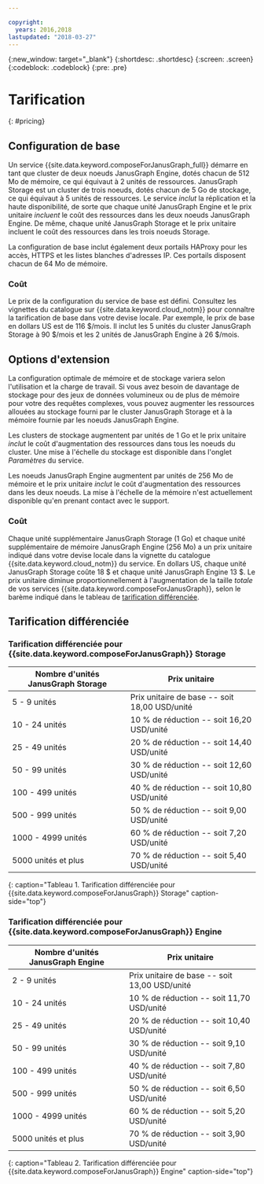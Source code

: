 ```yaml
---

copyright:
  years: 2016,2018
lastupdated: "2018-03-27"
---
```


{:new_window: target="_blank"}
{:shortdesc: .shortdesc}
{:screen: .screen}
{:codeblock: .codeblock}
{:pre: .pre}

# Tarification
{: #pricing}

## Configuration de base
Un service {{site.data.keyword.composeForJanusGraph_full}} démarre en tant que cluster de deux noeuds JanusGraph Engine, dotés chacun de 512 Mo de mémoire, ce qui équivaut à 2 unités de ressources. JanusGraph Storage est un cluster de trois noeuds, dotés chacun de 5 Go de stockage, ce qui équivaut à 5 unités de ressources. Le service _inclut_ la réplication et la haute disponibilité, de sorte que chaque unité JanusGraph Engine et le prix unitaire _incluent_ le coût des ressources dans les deux noeuds JanusGraph Engine. De même, chaque unité JanusGraph Storage et le prix unitaire incluent le coût des ressources dans les trois noeuds Storage.

La configuration de base inclut également deux portails HAProxy pour les accès, HTTPS et les listes blanches d'adresses IP. Ces portails disposent chacun de 64 Mo de mémoire.

### Coût
Le prix de la configuration du service de base est défini. Consultez les vignettes du catalogue sur {{site.data.keyword.cloud_notm}} pour connaître la tarification de base dans votre devise locale. Par exemple, le prix de base en dollars US est de 116 $/mois. Il inclut les 5 unités du cluster JanusGraph Storage à 90 $/mois et les 2 unités de JanusGraph Engine à 26 $/mois.


## Options d'extension
La configuration optimale de mémoire et de stockage variera selon l'utilisation et la charge de travail. Si vous avez besoin de davantage de stockage pour des jeux de données volumineux ou de plus de mémoire pour votre des requêtes complexes, vous pouvez augmenter les ressources allouées au stockage fourni par le cluster JanusGraph Storage et à la mémoire fournie par les noeuds JanusGraph Engine. 

Les clusters de stockage augmentent par unités de 1 Go et le prix unitaire _inclut_ le coût d'augmentation des ressources dans tous les noeuds du cluster. Une mise à l'échelle du stockage est disponible dans l'onglet _Paramètres_ du service.
 
Les noeuds JanusGraph Engine augmentent par unités de 256 Mo de mémoire et le prix unitaire _inclut_ le coût d'augmentation des ressources dans les deux noeuds. La mise à l'échelle de la mémoire n'est actuellement disponible qu'en prenant contact avec le support.

### Coût
Chaque unité supplémentaire JanusGraph Storage (1 Go) et chaque unité supplémentaire de mémoire JanusGraph Engine (256 Mo) a un prix unitaire indiqué dans votre devise locale dans la vignette du catalogue {{site.data.keyword.cloud_notm}} du service. En dollars US, chaque unité JanusGraph Storage coûte 18 $ et chaque unité JanusGraph Engine 13 $. Le prix unitaire diminue proportionnellement à l'augmentation de la taille _totale_ de vos services {{site.data.keyword.composeForJanusGraph}}, selon le barème indiqué dans le tableau de [tarification différenciée](#tiered-pricing).

## Tarification différenciée

### Tarification différenciée pour {{site.data.keyword.composeForJanusGraph}} Storage

Nombre d'unités JanusGraph Storage|Prix unitaire
----------|-----------
5 - 9 unités|Prix unitaire de base -- soit 18,00 USD/unité
10 - 24 unités|10 % de réduction -- soit 16,20 USD/unité
25 - 49 unités|20 % de réduction -- soit 14,40 USD/unité
50 - 99 unités|30 % de réduction -- soit 12,60 USD/unité
100 - 499 unités|40 % de réduction -- soit 10,80 USD/unité
500 - 999 unités|50 % de réduction -- soit 9,00 USD/unité
1000 - 4999 unités|60 % de réduction -- soit 7,20 USD/unité
5000 unités et plus|70 % de réduction -- soit 5,40 USD/unité
{: caption="Tableau 1. Tarification différenciée pour {{site.data.keyword.composeForJanusGraph}} Storage" caption-side="top"}

### Tarification différenciée pour {{site.data.keyword.composeForJanusGraph}} Engine

Nombre d'unités JanusGraph Engine|Prix unitaire
----------|-----------
2 - 9 unités|Prix unitaire de base -- soit 13,00 USD/unité
10 - 24 unités|10 % de réduction -- soit 11,70 USD/unité
25 - 49 unités|20 % de réduction -- soit 10,40 USD/unité
50 - 99 unités|30 % de réduction -- soit 9,10 USD/unité
100 - 499 unités|40 % de réduction -- soit 7,80 USD/unité
500 - 999 unités|50 % de réduction -- soit 6,50 USD/unité
1000 - 4999 unités|60 % de réduction -- soit 5,20 USD/unité
5000 unités et plus|70 % de réduction -- soit 3,90 USD/unité
{: caption="Tableau 2. Tarification différenciée pour {{site.data.keyword.composeForJanusGraph}} Engine" caption-side="top"}
